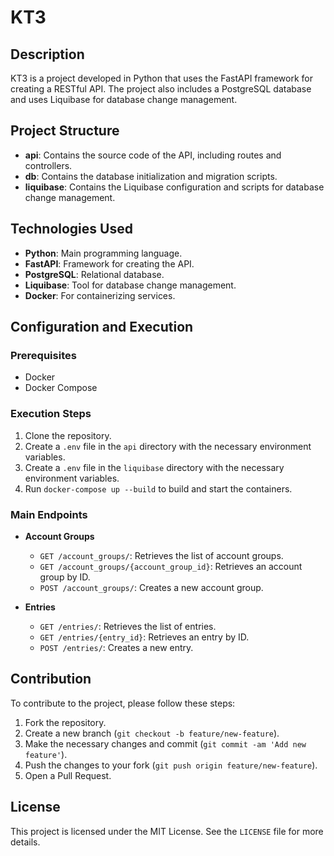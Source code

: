 # KT3

## Description

KT3 is a project developed in Python that uses the FastAPI framework for creating a RESTful API. The project also includes a PostgreSQL database and uses Liquibase for database change management.

## Project Structure

- **api**: Contains the source code of the API, including routes and controllers.
- **db**: Contains the database initialization and migration scripts.
- **liquibase**: Contains the Liquibase configuration and scripts for database change management.

## Technologies Used

- **Python**: Main programming language.
- **FastAPI**: Framework for creating the API.
- **PostgreSQL**: Relational database.
- **Liquibase**: Tool for database change management.
- **Docker**: For containerizing services.

## Configuration and Execution

### Prerequisites

- Docker
- Docker Compose

### Execution Steps

1. Clone the repository.
2. Create a `.env` file in the `api` directory with the necessary environment variables.
3. Create a `.env` file in the `liquibase` directory with the necessary environment variables.
4. Run `docker-compose up --build` to build and start the containers.

### Main Endpoints

- **Account Groups**
  - `GET /account_groups/`: Retrieves the list of account groups.
  - `GET /account_groups/{account_group_id}`: Retrieves an account group by ID.
  - `POST /account_groups/`: Creates a new account group.

- **Entries**
  - `GET /entries/`: Retrieves the list of entries.
  - `GET /entries/{entry_id}`: Retrieves an entry by ID.
  - `POST /entries/`: Creates a new entry.

## Contribution

To contribute to the project, please follow these steps:

1. Fork the repository.
2. Create a new branch (`git checkout -b feature/new-feature`).
3. Make the necessary changes and commit (`git commit -am 'Add new feature'`).
4. Push the changes to your fork (`git push origin feature/new-feature`).
5. Open a Pull Request.

## License

This project is licensed under the MIT License. See the `LICENSE` file for more details.